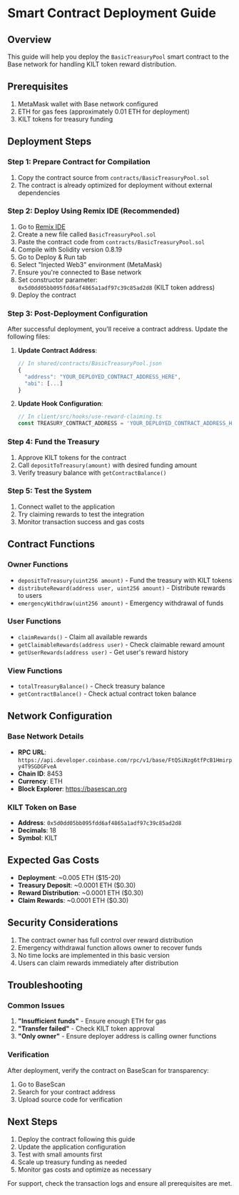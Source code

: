 # Smart Contract Deployment Guide

## Overview
This guide will help you deploy the `BasicTreasuryPool` smart contract to the Base network for handling KILT token reward distribution.

## Prerequisites
1. MetaMask wallet with Base network configured
2. ETH for gas fees (approximately 0.01 ETH for deployment)
3. KILT tokens for treasury funding

## Deployment Steps

### Step 1: Prepare Contract for Compilation
1. Copy the contract source from `contracts/BasicTreasuryPool.sol`
2. The contract is already optimized for deployment without external dependencies

### Step 2: Deploy Using Remix IDE (Recommended)
1. Go to [Remix IDE](https://remix.ethereum.org)
2. Create a new file called `BasicTreasuryPool.sol`
3. Paste the contract code from `contracts/BasicTreasuryPool.sol`
4. Compile with Solidity version 0.8.19
5. Go to Deploy & Run tab
6. Select "Injected Web3" environment (MetaMask)
7. Ensure you're connected to Base network
8. Set constructor parameter: `0x5d0dd05bb095fdd6af4865a1adf97c39c85ad2d8` (KILT token address)
9. Deploy the contract

### Step 3: Post-Deployment Configuration
After successful deployment, you'll receive a contract address. Update the following files:

1. **Update Contract Address**:
   ```javascript
   // In shared/contracts/BasicTreasuryPool.json
   {
     "address": "YOUR_DEPLOYED_CONTRACT_ADDRESS_HERE",
     "abi": [...]
   }
   ```

2. **Update Hook Configuration**:
   ```typescript
   // In client/src/hooks/use-reward-claiming.ts
   const TREASURY_CONTRACT_ADDRESS = 'YOUR_DEPLOYED_CONTRACT_ADDRESS_HERE';
   ```

### Step 4: Fund the Treasury
1. Approve KILT tokens for the contract
2. Call `depositToTreasury(amount)` with desired funding amount
3. Verify treasury balance with `getContractBalance()`

### Step 5: Test the System
1. Connect wallet to the application
2. Try claiming rewards to test the integration
3. Monitor transaction success and gas costs

## Contract Functions

### Owner Functions
- `depositToTreasury(uint256 amount)` - Fund the treasury with KILT tokens
- `distributeReward(address user, uint256 amount)` - Distribute rewards to users
- `emergencyWithdraw(uint256 amount)` - Emergency withdrawal of funds

### User Functions
- `claimRewards()` - Claim all available rewards
- `getClaimableRewards(address user)` - Check claimable reward amount
- `getUserRewards(address user)` - Get user's reward history

### View Functions
- `totalTreasuryBalance()` - Check treasury balance
- `getContractBalance()` - Check actual contract token balance

## Network Configuration

### Base Network Details
- **RPC URL**: `https://api.developer.coinbase.com/rpc/v1/base/FtQSiNzg6tfPcB1Hmirpy4T9SGDGFveA`
- **Chain ID**: 8453
- **Currency**: ETH
- **Block Explorer**: https://basescan.org

### KILT Token on Base
- **Address**: `0x5d0dd05bb095fdd6af4865a1adf97c39c85ad2d8`
- **Decimals**: 18
- **Symbol**: KILT

## Expected Gas Costs
- **Deployment**: ~0.005 ETH ($15-20)
- **Treasury Deposit**: ~0.0001 ETH ($0.30)
- **Reward Distribution**: ~0.0001 ETH ($0.30)
- **Claim Rewards**: ~0.0001 ETH ($0.30)

## Security Considerations
1. The contract owner has full control over reward distribution
2. Emergency withdrawal function allows owner to recover funds
3. No time locks are implemented in this basic version
4. Users can claim rewards immediately after distribution

## Troubleshooting

### Common Issues
1. **"Insufficient funds"** - Ensure enough ETH for gas
2. **"Transfer failed"** - Check KILT token approval
3. **"Only owner"** - Ensure deployer address is calling owner functions

### Verification
After deployment, verify the contract on BaseScan for transparency:
1. Go to BaseScan
2. Search for your contract address
3. Upload source code for verification

## Next Steps
1. Deploy the contract following this guide
2. Update the application configuration
3. Test with small amounts first
4. Scale up treasury funding as needed
5. Monitor gas costs and optimize as necessary

For support, check the transaction logs and ensure all prerequisites are met.